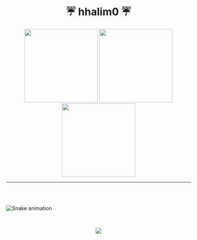 ### 

<!--
**hhalim0/hhalim0** is a ✨ _special_ ✨ repository because its `README.md` (this file) appears on your GitHub profile.

Here are some ideas to get you started:

- 🔭 I’m currently working on ...
- 🌱 I’m currently learning ...
- 👯 I’m looking to collaborate on ...
- 🤔 I’m looking for help with ...
- 💬 Ask me about ...
- 📫 How to reach me: ...
- 😄 Pronouns: ...
- ⚡ Fun fact: ...
-->
<h1 align="center">☔ hhalim0 ☔</h1>
<p align="center">
<img src="https://gifimage.net/wp-content/uploads/2018/10/aesthetic-png-gif-4.gif" height="200" width="200" />
<img src="https://gifimage.net/wp-content/uploads/2018/10/aesthetic-png-gif-4.gif" height="200" width="200" />
<img src="https://gifimage.net/wp-content/uploads/2018/10/aesthetic-png-gif-4.gif" height="200" width="200" />
  </p align="center">
  
<hr>
<br>
<br>

![Snake animation](https://github.com/hhalim0/hhalim0/blob/output/github-contribution-grid-snake.svg)

<br>

<p align="center">
  <img src="https://i.pinimg.com/originals/5f/08/58/5f085809f2b711643e4eb4974cc03c0e.gif" />
</p align="center">
  
